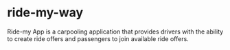 # ride-my-way
Ride-my App is a carpooling application that provides drivers with the ability to create ride offers and passengers to join available ride offers.
